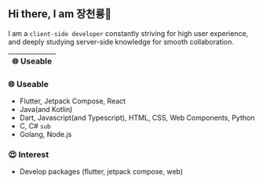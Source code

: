 ## Hi there, I am 장천룡👋
I am a `client-side developer` constantly striving for high user experience, and deeply studying server-side knowledge for smooth collaboration.

<table>
  <thead>
    <tr>
      <th>🌐 Useable</th>
    </tr>
  </tbody>
</table>

### 🌐 Useable
- Flutter, Jetpack Compose, React
- Java(and Kotlin)
- Dart, Javascript(and Typescript), HTML, CSS, Web Components, Python
- C, C# `sub`
- Golang, Node.js

### 😍 Interest
- Develop packages (flutter, jetpack compose, web)

